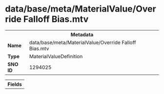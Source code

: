 <h1>data/base/meta/MaterialValue/Override Falloff Bias.mtv</h1><table><tr><th colspan="100%">Metadata</th></tr><tr><td><b>Name</b></td><td>data/base/meta/MaterialValue/Override Falloff Bias.mtv</td></tr><tr><td><b>Type</b></td><td>MaterialValueDefinition</td></tr><tr><td><b>SNO ID</b></td><td>1294025</td></tr></table>

<table><tr><th colspan="100%">Fields</th></tr></table>

